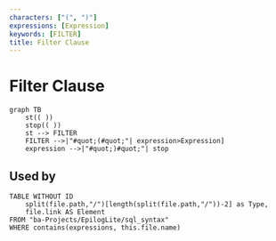 ```yaml
---
characters: ["(", ")"]
expressions: [Expression]
keywords: [FILTER]
title: Filter Clause
---
```


# Filter Clause

```mermaid
graph TB
	st(( ))
	stop(( ))
	st --> FILTER
	FILTER -->|"#quot;(#quot;"| expression>Expression]
	expression -->|"#quot;)#quot;"| stop
```

## Used by

```dataview
TABLE WITHOUT ID
	split(file.path,"/")[length(split(file.path,"/"))-2] as Type,
	file.link AS Element
FROM "ba-Projects/EpilogLite/sql_syntax" 
WHERE contains(expressions, this.file.name)
```
